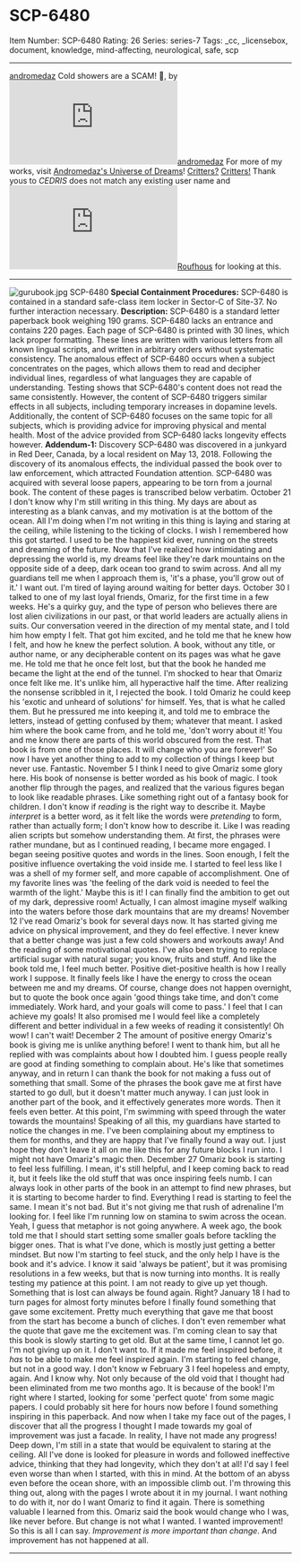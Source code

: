 # SCP-6480
Item Number: SCP-6480
Rating: 26
Series: series-7
Tags: _cc, _licensebox, document, knowledge, mind-affecting, neurological, safe, scp

---

[andromedaz](javascript:;)
Cold showers are a SCAM! 📗, by [![andromedaz ](https://www.wikidot.com/avatar.php?userid=7447617&amp;size=small&amp;timestamp=1725332702)](http://www.wikidot.com/user:info/andromedaz)[andromedaz](http://www.wikidot.com/user:info/andromedaz)
For more of my works, visit [Andromedaz's Universe of Dreams](https://scp-wiki.wikidot.com/andromedaz-page)!
[Critters?](javascript:;)
[Critters!](javascript:;)
Thank yous to _CEDRIS_ does not match any existing user name and [![Roufhous](https://www.wikidot.com/avatar.php?userid=6607862&amp;size=small&amp;timestamp=1725332702)](http://www.wikidot.com/user:info/roufhous)[Roufhous](http://www.wikidot.com/user:info/roufhous) for looking at this.
* * *
![gurubook.jpg](https://scp-wiki.wdfiles.com/local--files/scp-6480/gurubook.jpg)
SCP-6480
**Special Containment Procedures:** SCP-6480 is contained in a standard safe-class item locker in Sector-C of Site-37. No further interaction necessary.
**Description:** SCP-6480 is a standard letter paperback book weighing 190 grams. SCP-6480 lacks an entrance and contains 220 pages. Each page of SCP-6480 is printed with 30 lines, which lack proper formatting. These lines are written with various letters from all known lingual scripts, and written in arbitrary orders without systematic consistency. The anomalous effect of SCP-6480 occurs when a subject concentrates on the pages, which allows them to read and decipher individual lines, regardless of what languages they are capable of understanding.
Testing shows that SCP-6480's content does not read the same consistently. However, the content of SCP-6480 triggers similar effects in all subjects, including temporary increases in dopamine levels. Additionally, the content of SCP-6480 focuses on the same topic for all subjects, which is providing advice for improving physical and mental health. Most of the advice provided from SCP-6480 lacks longevity effects however.
**Addendum-1:** Discovery
SCP-6480 was discovered in a junkyard in Red Deer, Canada, by a local resident on May 13, 2018. Following the discovery of its anomalous effects, the individual passed the book over to law enforcement, which attracted Foundation attention. SCP-6480 was acquired with several loose papers, appearing to be torn from a journal book. The content of these pages is transcribed below verbatim.
October 21
I don't know why I'm still writing in this thing. My days are about as interesting as a blank canvas, and my motivation is at the bottom of the ocean. All I'm doing when I'm not writing in this thing is laying and staring at the ceiling, while listening to the ticking of clocks.
I wish I remembered how this got started. I used to be the happiest kid ever, running on the streets and dreaming of the future. Now that I've realized how intimidating and depressing the world is, my dreams feel like they're dark mountains on the opposite side of a deep, dark ocean too grand to swim across. And all my guardians tell me when I approach them is, 'it's a phase, you'll grow out of it.' I want out. I'm tired of laying around waiting for better days.
October 30
I talked to one of my last loyal friends, Omariz, for the first time in a few weeks. He's a quirky guy, and the type of person who believes there are lost alien civilizations in our past, or that world leaders are actually aliens in suits. Our conversation veered in the direction of my mental state, and I told him how empty I felt. That got him excited, and he told me that he knew how I felt, and how he knew the perfect solution.
A book, without any title, or author name, or any decipherable content on its pages was what he gave me. He told me that he once felt lost, but that the book he handed me became the light at the end of the tunnel. I'm shocked to hear that Omariz once felt like me. It's unlike him, all hyperactive half the time.
After realizing the nonsense scribbled in it, I rejected the book. I told Omariz he could keep his 'exotic and unheard of solutions' for himself. Yes, that is what he called them. But he pressured me into keeping it, and told me to embrace the letters, instead of getting confused by them; whatever that meant. I asked him where the book came from, and he told me, 'don't worry about it! You and me know there are parts of this world obscured from the rest. That book is from one of those places. It will change who you are forever!'
So now I have yet another thing to add to my collection of things I keep but never use. Fantastic.
November 5
I think I need to give Omariz some glory here. His book of nonsense is better worded as his book of magic. I took another flip through the pages, and realized that the various figures began to look like readable phrases. Like something right out of a fantasy book for children. I don't know if _reading_ is the right way to describe it. Maybe _interpret_ is a better word, as it felt like the words were _pretending_ to form, rather than actually form; I don't know how to describe it. Like I was reading alien scripts but somehow understanding them.
At first, the phrases were rather mundane, but as I continued reading, I became more engaged. I began seeing positive quotes and words in the lines. Soon enough, I felt the positive influence overtaking the void inside me. I started to feel less like I was a shell of my former self, and more capable of accomplishment. One of my favorite lines was 'the feeling of the dark void is needed to feel the warmth of the light.'
Maybe this is it! I can finally find the ambition to get out of my dark, depressive room! Actually, I can almost imagine myself walking into the waters before those dark mountains that are my dreams!
November 12
I've read Omariz's book for several days now. It has started giving me advice on physical improvement, and they do feel effective. I never knew that a better change was just a few cold showers and workouts away! And the reading of some motivational quotes. I've also been trying to replace artificial sugar with natural sugar; you know, fruits and stuff. And like the book told me, I feel much better. Positive diet-positive health is how I really work I suppose.
It finally feels like I have the energy to cross the ocean between me and my dreams. Of course, change does not happen overnight, but to quote the book once again 'good things take time, and don't come immediately. Work hard, and your goals will come to pass.' I feel that I can achieve my goals! It also promised me I would feel like a completely different and better individual in a few weeks of reading it consistently! Oh wow! I can't wait!
December 2
The amount of positive energy Omariz's book is giving me is unlike anything before! I went to thank him, but all he replied with was complaints about how I doubted him. I guess people really are good at finding something to complain about. He's like that sometimes anyway, and in return I can thank the book for not making a fuss out of something that small.
Some of the phrases the book gave me at first have started to go dull, but it doesn't matter much anyway. I can just look in another part of the book, and it effectively generates more words. Then it feels even better. At this point, I'm swimming with speed through the water towards the mountains!
Speaking of all this, my guardians have started to notice the changes in me. I've been complaining about my emptiness to them for months, and they are happy that I've finally found a way out. I just hope they don't leave it all on me like this for any future blocks I run into. I might not have Omariz's magic then.
December 27
Omariz book is starting to feel less fulfilling. I mean, it's still helpful, and I keep coming back to read it, but it feels like the old stuff that was once inspiring feels numb. I can always look in other parts of the book in an attempt to find new phrases, but it is starting to become harder to find. Everything I read is starting to feel the same. I mean it's not bad. But it's not giving me that rush of adrenaline I'm looking for. I feel like I'm running low on stamina to swim across the ocean. Yeah, I guess that metaphor is not going anywhere.
A week ago, the book told me that I should start setting some smaller goals before tackling the bigger ones. That is what I've done, which is mostly just getting a better mindset. But now I'm starting to feel stuck, and the only help I have is the book and it's advice. I know it said 'always be patient', but it was promising resolutions in a few weeks, but that is now turning into months. It is really testing my patience at this point. I am not ready to give up yet though. Something that is lost can always be found again. Right?
January 18
I had to turn pages for almost forty minutes before I finally found something that gave some excitement. Pretty much everything that gave me that boost from the start has become a bunch of cliches. I don't even remember what the quote that gave me the excitement was. I'm coming clean to say that this book is slowly starting to get old.
But at the same time, I cannot let go. I'm not giving up on it. I don't want to. If it made me feel inspired before, it _has_ to be able to make me feel inspired again. I'm starting to feel change, but not in a good way. I don't know w
February 3
I feel hopeless and empty, again. And I know why. Not only because of the old void that I thought had been eliminated from me two months ago. It is because of the book! I'm right where I started, looking for some 'perfect quote' from some magic papers. I could probably sit here for hours now before I found something inspiring in this paperback.
And now when I take my face out of the pages, I discover that all the progress I thought I made towards my goal of improvement was just a facade. In reality, I have not made any progress! Deep down, I'm still in a state that would be equivalent to staring at the ceiling. All I've done is looked for pleasure in words and followed ineffective advice, thinking that they had longevity, which they don't at all! I'd say I feel even worse than when I started, with this in mind. At the bottom of an abyss even before the ocean shore, with an impossible climb out.
I'm throwing this thing out, along with the pages I wrote about it in my journal. I want nothing to do with it, nor do I want Omariz to find it again. There is something valuable I learned from this. Omariz said the book would change who I was, like never before. But change is not what I wanted. I wanted improvement! So this is all I can say. _Improvement is more important than change_. And improvement has not happened at all.
* * *